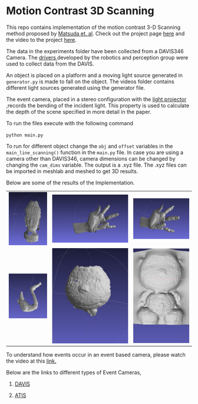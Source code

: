 # Motion Contrast 3D Scanning

This repo contains implementation of the motion contrast 3-D Scanning method proposed by <a href="http://compphotolab.northwestern.edu/wordpress/wp-content/uploads/2015/04/dvs_031.pdf"> Matsuda et. al</a>. Check out the project page <a href=http://compphotolab.northwestern.edu/project/mc3d-motion-contrast-3d-laser-scanner/>here</a> and the video to the project <a href=https://vimeo.com/125511538>here</a>.

The data in the experiments folder have been collected from a DAVIS346 Camera. The  <a href="https://github.com/uzh-rpg/rpg_dvs_ros">drivers </a> developed by the robotics and perception group were used to collect data from the DAVIS. 

An object is placed on a platform and a moving light source generated in `generator.py` is made to fall on the object. The videos folder contains different light sources generated using the generator file.

The event camera, placed in a stereo configuration with the <a href="http://www.ti.com/tool/DLPLCR4500EVM">light projector</a> ,records the bending of the incident light. This property is used to calculate the depth of the scene specified in more detail in the paper.


To run the files execute with the following command 

`python main.py`

To run for different object change the `obj` and `offset` variables in the `main_line_scanning()` function in the `main.py` file. In case you are using a camera other than DAVIS346, camera dimensions can be changed by changing the `cam_dims` variable. The output is a .xyz file. The .xyz files can be imported in meshlab and meshed to get 3D results.

Below are some of the results of the Implementation.


<table style="width:100%">
    <tr>
        <td style="text-align:center"><img src="Images/Buddha.png"> </td>
        <td style="text-align:center"><img src="Images/Hand.png"> </td>
        <td style="text-align:center"><img src="Images/Hand_2.png"> </td>
    </tr>
    <tr>
        <td style="text-align:center"> <img src="Images/Swan.png"> </td>
        <td style="text-align:center"> <img src="Images/teddy_face.png"> </td>
        <td style="text-align:center"> <img src="Images/teddy_poisson.png"> </td>
    </tr>
</table>


To understand how events occur in an event based camera, please watch the video at this <a href="https://www.youtube.com/watch?v=kPCZESVfHoQ">link.</a>

Below are the links to different types of Event Cameras,

1. <a href="http://inivation.com/"> DAVIS </a>

2. <a href="https://www.prophesee.ai/"> ATIS </a>
